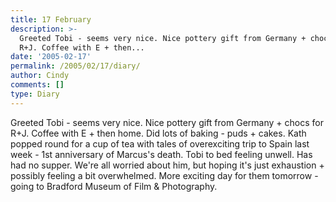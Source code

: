 ```yaml
---
title: 17 February
description: >-
  Greeted Tobi - seems very nice. Nice pottery gift from Germany + chocs for
  R+J. Coffee with E + then...
date: '2005-02-17'
permalink: /2005/02/17/diary/
author: Cindy
comments: []
type: Diary
---
```


Greeted Tobi - seems very nice. Nice pottery gift from Germany + chocs for R+J. Coffee with E + then home. Did lots of baking - puds + cakes. Kath popped round for a cup of tea with tales of overexciting trip to Spain last week - 1st anniversary of Marcus's death. Tobi to bed feeling unwell. Has had no supper. We're all worried about him, but hoping it's just exhaustion + possibly feeling a bit overwhelmed. More exciting day for them tomorrow - going to Bradford Museum of Film & Photography.
